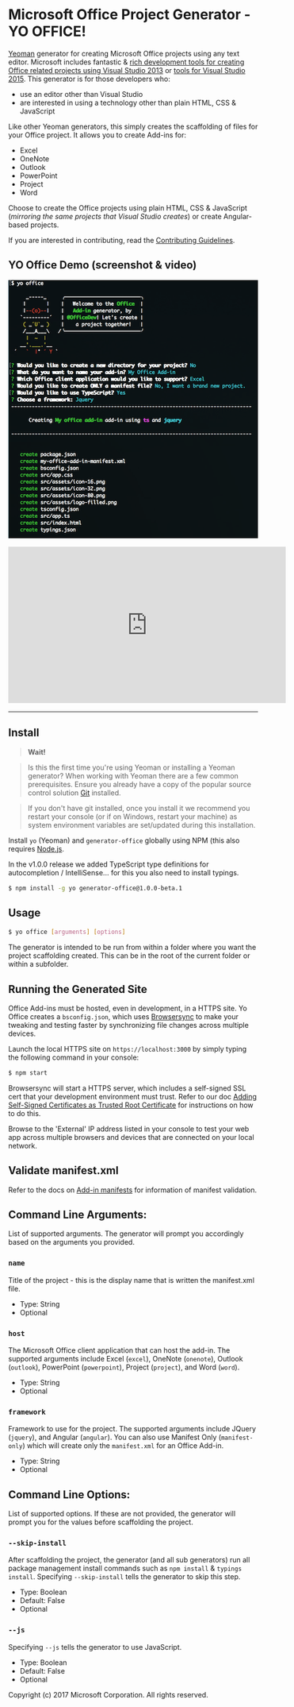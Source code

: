 # Microsoft Office Project Generator - YO OFFICE!

[Yeoman](http://yeoman.io) generator for creating Microsoft Office projects using any text editor. Microsoft includes fantastic & [rich development tools for creating Office related projects using Visual Studio 2013](http://aka.ms/OfficeDevToolsForVS2013) or [tools for Visual Studio 2015](http://aka.ms/OfficeDevToolsForVS2015). This generator is for those developers who:

- use an editor other than Visual Studio
- are interested in using a technology other than plain HTML, CSS & JavaScript

Like other Yeoman generators, this simply creates the scaffolding of files for your Office project. It allows you to create Add-ins for:

- Excel
- OneNote
- Outlook
- PowerPoint
- Project
- Word

Choose to create the Office projects using plain HTML, CSS & JavaScript (*mirroring the same projects that Visual Studio creates*) or create Angular-based projects.

If you are interested in contributing, read the [Contributing Guidelines](CONTRIBUTING.md). 

## YO Office Demo (screenshot & video)
![](src/docs/assets/generatoroffice.png)

<iframe width="560" height="315" src="https://www.youtube.com/embed/78b18BLVosM" frameborder="0" allowfullscreen></iframe>

***

## Install

> **Wait!** 

> Is this the first time you're using Yeoman or installing a Yeoman generator? When working with Yeoman there are a few common prerequisites. Ensure you already have a copy of the popular source control solution [Git](https://git-scm.com/download) installed.

> If you don't have git installed, once you install it we recommend you restart your console (or if on Windows, restart your machine) as system environment variables are set/updated during this installation.

Install `yo` (Yeoman) and `generator-office` globally using NPM (this also requires [Node.js](https://nodejs.org). 

In the v1.0.0 release we added TypeScript type definitions for autocompletion / IntelliSense... for this you also need to install typings.

```bash
$ npm install -g yo generator-office@1.0.0-beta.1
```

## Usage

```bash
$ yo office [arguments] [options]
```

The generator is intended to be run from within a folder where you want the project scaffolding created. This can be in the root of the current folder or within a subfolder.

## Running the Generated Site

Office Add-ins must be hosted, even in development, in a HTTPS site. Yo Office creates a `bsconfig.json`, which uses [Browsersync](https://browsersync.io/) to make your tweaking and testing faster by synchronizing file changes across multiple devices. 
  		  
Launch the local HTTPS site on `https://localhost:3000` by simply typing the following command in your console:

```bash
$ npm start
```

Browsersync will start a HTTPS server, which includes a self-signed SSL cert that your development environment must trust. Refer to our doc [Adding Self-Signed Certificates as Trusted Root Certificate](src/docs/ssl.md) for instructions on how to do this.

Browse to the 'External' IP address listed in your console to test your web app across multiple browsers and devices that are connected on your local network.

## Validate manifest.xml

Refer to the docs on [Add-in manifests](https://dev.office.com/docs/add-ins/overview/add-in-manifests) for information of manifest validation.

## Command Line Arguments:
List of supported arguments. The generator will prompt you accordingly based on the arguments you provided.

### `name`
Title of the project - this is the display name that is written the manifest.xml file.
  - Type: String
  - Optional

### `host`
The Microsoft Office client application that can host the add-in. The supported arguments include Excel (`excel`), OneNote (`onenote`), Outlook (`outlook`), PowerPoint (`powerpoint`), Project (`project`), and Word (`word`).
  - Type: String
  - Optional

### `framework`
Framework to use for the project. The supported arguments include JQuery (`jquery`), and Angular (`angular`). You can also use Manifest Only (`manifest-only`) which will create only the `manifest.xml` for an Office Add-in.
  - Type: String
  - Optional

## Command Line Options:
List of supported options. If these are not provided, the generator will prompt you for the values before scaffolding the project.

### `--skip-install`

After scaffolding the project, the generator (and all sub generators) run all package management install commands such as `npm install` & `typings install`. Specifying `--skip-install` tells the generator to skip this step.

  - Type: Boolean
  - Default: False
  - Optional

### `--js`

Specifying `--js` tells the generator to use JavaScript.

  - Type: Boolean
  - Default: False
  - Optional

Copyright (c) 2017 Microsoft Corporation. All rights reserved.
